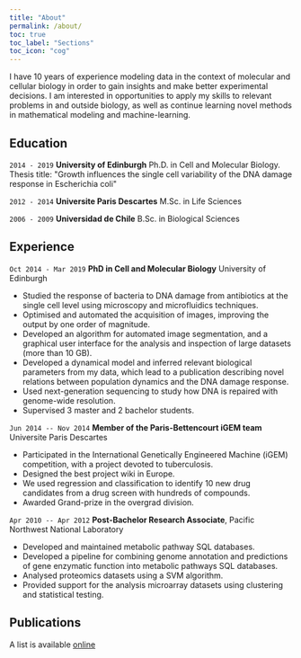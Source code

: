 ```yaml
---
title: "About"
permalink: /about/
toc: true
toc_label: "Sections"
toc_icon: "cog"
---
```


I have 10 years of experience modeling data in the context of molecular
and cellular biology in order to gain insights and make better
experimental decisions. I am interested in opportunities to apply my
skills to relevant problems in and outside biology, as well as continue
learning novel methods in mathematical modeling and machine-learning.

## Education

`2014 - 2019`
__University of Edinburgh__
Ph.D. in Cell and Molecular Biology.  <br />
Thesis title: "Growth influences the single cell variability of the DNA damage response in Escherichia coli"

`2012 - 2014`
__Universite Paris Descartes__
M.Sc. in Life Sciences

`2006 - 2009`
__Universidad de Chile__
B.Sc. in Biological Sciences

## Experience

`Oct 2014 - Mar 2019`
__PhD in Cell and Molecular Biology__ 
University of Edinburgh
- Studied the response of bacteria to DNA damage from antibiotics at the single cell level using microscopy and microfluidics techniques.
- Optimised and automated the acquisition of images, improving the output by one order of magnitude.
- Developed an algorithm for automated image segmentation, and a graphical user interface for the analysis and inspection of large datasets (more than 10 GB).
- Developed a dynamical model and inferred relevant biological parameters from my data, which lead to a publication describing novel relations between population dynamics and the DNA damage response.
- Used next-generation sequencing to study how DNA is repaired with genome-wide resolution.
- Supervised 3 master and 2 bachelor students.

`Jun 2014 -- Nov 2014`
__Member of the Paris-Bettencourt iGEM team__ 
Universite Paris Descartes
- Participated in the International Genetically Engineered Machine (iGEM) competition, with a project devoted to tuberculosis.
- Designed the best project wiki in Europe.
- We used regression and classification to identify 10 new drug candidates from a drug screen with hundreds of compounds.
- Awarded Grand-prize in the overgrad division.


`Apr 2010 -- Apr 2012`
__Post-Bachelor Research Associate__, 
Pacific Northwest National Laboratory
- Developed and maintained metabolic pathway SQL databases.
- Developed a pipeline for combining genome annotation and predictions of gene enzymatic function into metabolic pathways SQL databases.
- Analysed proteomics datasets using a SVM algorithm.
- Provided support for the analysis microarray datasets using clustering and statistical testing.


## Publications

A list is available [online](https://scholar.google.co.uk/citations?user=taI4E9EAAAAJ)
